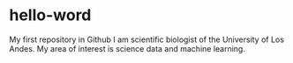 # hello-word
My first repository in Github
I am scientific biologist of the University of Los Andes. 
My area of interest is science data and machine learning.
